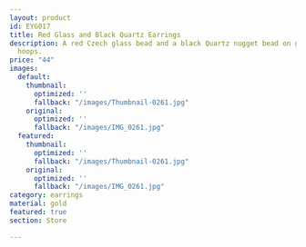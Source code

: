 ```yaml
---
layout: product
id: EYG017
title: Red Glass and Black Quartz Earrings
description: A red Czech glass bead and a black Quartz nugget bead on gold-plated
  hoops.
price: "44"
images:
  default:
    thumbnail:
      optimized: ''
      fallback: "/images/Thumbnail-0261.jpg"
    original:
      optimized: ''
      fallback: "/images/IMG_0261.jpg"
  featured:
    thumbnail:
      optimized: ''
      fallback: "/images/Thumbnail-0261.jpg"
    original:
      optimized: ''
      fallback: "/images/IMG_0261.jpg"
category: earrings
material: gold
featured: true
section: Store

---
```

